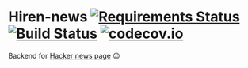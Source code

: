 # Hiren-news [![Requirements Status](https://requires.io/github/pyprism/Hiren-news/requirements.svg?branch=master)](https://requires.io/github/pyprism/Hiren-news/requirements/?branch=master) [![Build Status](https://travis-ci.org/pyprism/Hiren-news.svg?branch=master)](https://travis-ci.org/pyprism/Hiren-news) [![codecov.io](https://codecov.io/github/pyprism/Hiren-news/coverage.svg?branch=master)](https://codecov.io/github/pyprism/Hiren-news?branch=master)

Backend for [Hacker news page](https://www.facebook.com/hacker.news.21/) :wink: 
